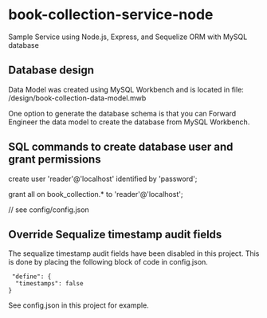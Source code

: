# book-collection-service-node
Sample Service using Node.js, Express, and Sequelize ORM with MySQL database

## Database design
Data Model was created using MySQL Workbench and is located in file: /design/book-collection-data-model.mwb

One option to generate the database schema is that you can Forward Engineer the data model to create the database from MySQL Workbench.

## SQL commands to create database user and grant permissions

 create user 'reader'@'localhost' identified by 'password';

 grant all on book_collection.* to 'reader'@'localhost';

 // see config/config.json

 ## Override Sequalize timestamp audit fields

 The sequalize timestamp audit fields have been disabled in this project.  This is done by placing the following block of code in config.json.
 
     "define": { 
      "timestamps": false
    }

See config.json in this project for example.